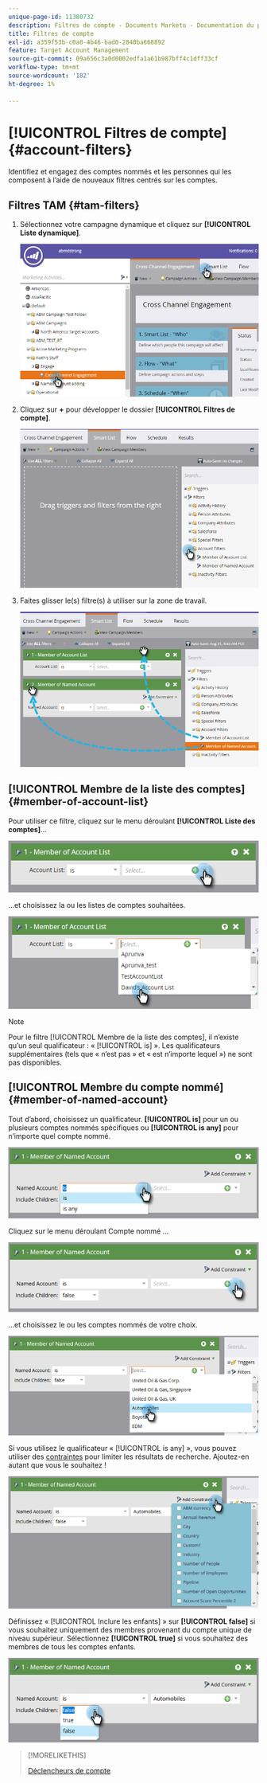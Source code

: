 ```yaml
---
unique-page-id: 11380732
description: Filtres de compte - Documents Marketo - Documentation du produit
title: Filtres de compte
exl-id: a359f53b-c0a0-4b46-bad0-2840ba668892
feature: Target Account Management
source-git-commit: 09a656c3a0d0002edfa1a61b987bff4c1dff33cf
workflow-type: tm+mt
source-wordcount: '182'
ht-degree: 1%

---
```


# [!UICONTROL Filtres de compte] {#account-filters}

Identifiez et engagez des comptes nommés et les personnes qui les composent à l’aide de nouveaux filtres centrés sur les comptes.

## Filtres TAM {#tam-filters}

1. Sélectionnez votre campagne dynamique et cliquez sur **[!UICONTROL Liste dynamique]**.

   ![](assets/one.png)

1. Cliquez sur **+** pour développer le dossier **[!UICONTROL Filtres de compte]**.

   ![](assets/two.png)

1. Faites glisser le(s) filtre(s) à utiliser sur la zone de travail.

   ![](assets/three.png)

## [!UICONTROL Membre de la liste des comptes] {#member-of-account-list}

Pour utiliser ce filtre, cliquez sur le menu déroulant **[!UICONTROL Liste des comptes]**...

![](assets/four.png)

...et choisissez la ou les listes de comptes souhaitées.

![](assets/five.png)

>[!NOTE]
>
>Pour le filtre [!UICONTROL Membre de la liste des comptes], il n’existe qu’un seul qualificateur : « [!UICONTROL is] ». Les qualificateurs supplémentaires (tels que « n’est pas » et « est n’importe lequel ») ne sont pas disponibles.

## [!UICONTROL Membre du compte nommé] {#member-of-named-account}

Tout d’abord, choisissez un qualificateur. **[!UICONTROL is]** pour un ou plusieurs comptes nommés spécifiques ou **[!UICONTROL is any]** pour n’importe quel compte nommé.

![](assets/six.png)

Cliquez sur le menu déroulant Compte nommé ...

![](assets/seven.png)

...et choisissez le ou les comptes nommés de votre choix.

![](assets/eight.png)

Si vous utilisez le qualificateur « [!UICONTROL is any] », vous pouvez utiliser des [contraintes](/help/marketo/product-docs/core-marketo-concepts/smart-lists-and-static-lists/using-smart-lists/add-a-constraint-to-a-smart-list-filter.md) pour limiter les résultats de recherche. Ajoutez-en autant que vous le souhaitez !

![](assets/nine.png)

Définissez « [!UICONTROL Inclure les enfants] » sur **[!UICONTROL false]** si vous souhaitez uniquement des membres provenant du compte unique de niveau supérieur. Sélectionnez **[!UICONTROL true]** si vous souhaitez des membres de tous les comptes enfants.

![](assets/ten.png)

>[!MORELIKETHIS]
>
>[Déclencheurs de compte](/help/marketo/product-docs/target-account-management/engage/account-triggers.md)
